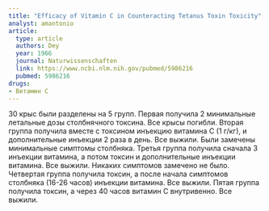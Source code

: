 ```yaml
---
title: "Efficacy of Vitamin C in Counteracting Tetanus Toxin Toxicity"
analyst: amantonio
article:
  type: article
  authors: Dey
  year: 1966
  journal: Naturwissenschaften
  link: https://www.ncbi.nlm.nih.gov/pubmed/5986216
  pubmed: 5986216
drugs:
- Витамин C
---
```


30 крыс были разделены на 5 групп.
Первая получила 2 минимальные летальные дозы столбнячного токсина. Все крысы погибли.
Вторая группа получила вместе с токсином инъекцию витамина С (1 г/кг), и дополнительные инъекции 2 раза в день. Все выжили. Были замечены минимальные симптомы столбняка.
Третья группа получила сначала 3 инъекции витамина, а потом токсин и дополнительные инъекции витамина. Все выжили. Никаких симптомов замечено не было.
Четвертая группа получила токсин, а после начала симптомов столбняка (16-26 часов) инъекции витамина. Все выжили.
Пятая группа получила токсин, а через 40 часов витамин С внутривенно. Все выжили.
